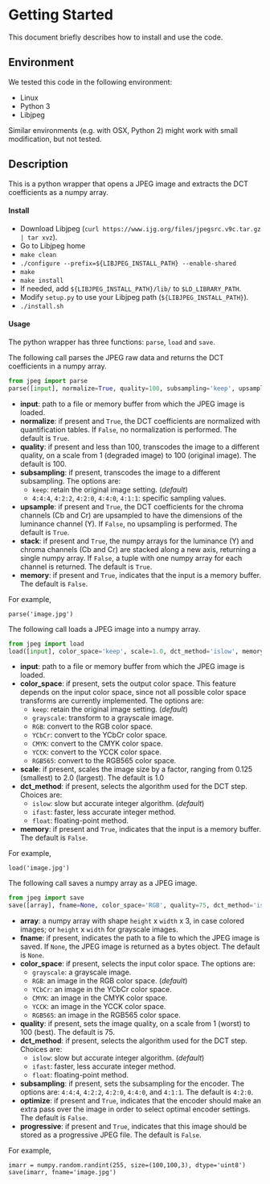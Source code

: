 # Getting Started

This document briefly describes how to install and use the code.


## Environment

We tested this code in the following environment:
 - Linux
 - Python 3
 - Libjpeg

Similar environments (e.g. with OSX, Python 2) might work with small modification, but not tested.


## Description

This is a python wrapper that opens a JPEG image and extracts the DCT coefficients as a numpy array.


#### Install

 - Download Libjpeg (`curl https://www.ijg.org/files/jpegsrc.v9c.tar.gz | tar xvz`).
 - Go to Libjpeg home
 - `make clean`
 - `./configure --prefix=${LIBJPEG_INSTALL_PATH} --enable-shared`
 - `make`
 - `make install`
 - If needed, add `${LIBJPEG_INSTALL_PATH}/lib/` to `$LD_LIBRARY_PATH`.
 - Modify `setup.py` to use your Libjpeg path (`${LIBJPEG_INSTALL_PATH}`).
 - `./install.sh`


#### Usage

The python wrapper has three functions: `parse`, `load` and `save`.

The following call parses the JPEG raw data and returns the DCT coefficients in a numpy array.
```python
from jpeg import parse
parse([input], normalize=True, quality=100, subsampling='keep', upsample=True, stack=True, memory=False)
```
 - __input__: path to a file or memory buffer from which the JPEG image is loaded.
 - __normalize__: if present and `True`, the DCT coefficients are normalized with quantification tables. If `False`, no normalization is performed. The default is `True`.
 - __quality__: if present and less than 100, transcodes the image to a different quality, on a scale from 1 (degraded image) to 100 (original image). The default is 100.
 - __subsampling__: if present, transcodes the image to a different subsampling. The options are:
   - `keep`: retain the original image setting. (_default_)
   - `4:4:4`, `4:2:2`, `4:2:0`, `4:4:0`, `4:1:1`: specific sampling values.
 - __upsample__: if present and `True`, the DCT coefficients for the chroma channels (Cb and Cr) are upsampled to have the dimensions of the luminance channel (Y). If `False`, no upsampling is performed. The default is `True`.
 - __stack__: if present and `True`, the numpy arrays for the luminance (Y) and chroma channels (Cb and Cr) are stacked along a new axis, returning a single numpy array. If `False`, a tuple with one numpy array for each channel is returned. The default is `True`.
 - __memory__: if present and `True`, indicates that the input is a memory buffer. The default is `False`.

For example,
```
parse('image.jpg')
```

The following call loads a JPEG image into a numpy array.
```python
from jpeg import load
load([input], color_space='keep', scale=1.0, dct_method='islow', memory=False)
```
 - __input__: path to a file or memory buffer from which the JPEG image is loaded.
 - __color\_space__: if present, sets the output color space. This feature depends on the input color space, since not all possible color space transforms are currently implemented. The options are:
   - `keep`: retain the original image setting. (_default_)
   - `grayscale`: transform to a grayscale image.
   - `RGB`: convert to the RGB color space.
   - `YCbCr`: convert to the YCbCr color space.
   - `CMYK`: convert to the CMYK color space.
   - `YCCK`: convert to the YCCK color space.
   - `RGB565`: convert to the RGB565 color space.
 - __scale__: if present, scales the image size by a factor, ranging from 0.125 (smallest) to 2.0 (largest). The default is 1.0
 - __dct\_method__: if present, selects the algorithm used for the DCT step. Choices are:
   - `islow`: slow but accurate integer algorithm. (_default_)
   - `ifast`: faster, less accurate integer method.
   - `float`: floating-point method.
 - __memory__: if present and `True`, indicates that the input is a memory buffer. The default is `False`.

For example, 
```
load('image.jpg')
```

The following call saves a numpy array as a JPEG image.
```python
from jpeg import save
save([array], fname=None, color_space='RGB', quality=75, dct_method='islow', subsampling='4:2:0', optimize=False, progressive=False)
```
 - __array__: a numpy array with shape `height` x `width` x 3, in case colored images; or `height` x `width` for grayscale images.
 - __fname__: if present, indicates the path to a file to which the JPEG image is saved. If `None`, the JPEG image is returned as a bytes object. The default is `None`.
 - __color\_space__: if present, selects the input color space. The options are:
   - `grayscale`: a grayscale image.
   - `RGB`: an image in the RGB color space. (_default_)
   - `YCbCr`: an image in the YCbCr color space.
   - `CMYK`: an image in the CMYK color space.
   - `YCCK`: an image in the YCCK color space.
   - `RGB565`: an image in the RGB565 color space.
 - __quality__: if present, sets the image quality, on a scale from 1 (worst) to 100 (best). The default is 75.
 - __dct\_method__: if present, selects the algorithm used for the DCT step. Choices are:
   - `islow`: slow but accurate integer algorithm. (_default_)
   - `ifast`: faster, less accurate integer method.
   - `float`: floating-point method.
 - __subsampling__: if present, sets the subsampling for the encoder. The options are: `4:4:4`, `4:2:2`, `4:2:0`, `4:4:0`, and `4:1:1`. The default is `4:2:0`.
 - __optimize__: if present and `True`, indicates that the encoder should make an extra pass over the image in order to select optimal encoder settings. The default is `False`.
 - __progressive__: if present and `True`, indicates that this image should be stored as a progressive JPEG file. The default is `False`.

For example, 
```
imarr = numpy.random.randint(255, size=(100,100,3), dtype='uint8')
save(imarr, fname='image.jpg')
```
